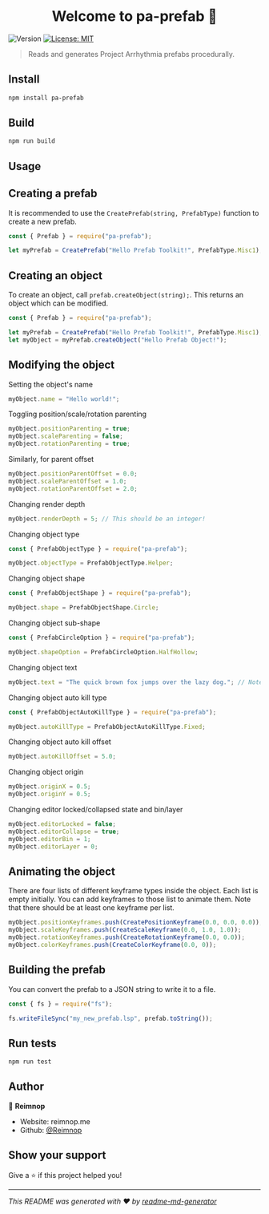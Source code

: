 <h1 align="center">Welcome to pa-prefab 👋</h1>
<p>
  <img alt="Version" src="https://img.shields.io/badge/version-1.0.0-blue.svg?cacheSeconds=2592000" />
  <a href="#" target="_blank">
    <img alt="License: MIT" src="https://img.shields.io/badge/License-MIT-yellow.svg" />
  </a>
</p>

> Reads and generates Project Arrhythmia prefabs procedurally.

## Install

```sh
npm install pa-prefab
```

## Build

```sh
npm run build
```

## Usage
## Creating a prefab
It is recommended to use the `CreatePrefab(string, PrefabType)` function to create a new prefab.
```js
const { Prefab } = require("pa-prefab");

let myPrefab = CreatePrefab("Hello Prefab Toolkit!", PrefabType.Misc1);
```
## Creating an object
To create an object, call `prefab.createObject(string);`. This returns an object which can be modified.
```js
const { Prefab } = require("pa-prefab");

let myPrefab = CreatePrefab("Hello Prefab Toolkit!", PrefabType.Misc1);
let myObject = myPrefab.createObject("Hello Prefab Object!");
```
## Modifying the object
Setting the object's name
```js
myObject.name = "Hello world!";
```
Toggling position/scale/rotation parenting
```js
myObject.positionParenting = true;
myObject.scaleParenting = false;
myObject.rotationParenting = true;
```
Similarly, for parent offset
```js
myObject.positionParentOffset = 0.0;
myObject.scaleParentOffset = 1.0;
myObject.rotationParentOffset = 2.0;
```
Changing render depth
```js
myObject.renderDepth = 5; // This should be an integer!
```
Changing object type
```js
const { PrefabObjectType } = require("pa-prefab");

myObject.objectType = PrefabObjectType.Helper;
```
Changing object shape
```js
const { PrefabObjectShape } = require("pa-prefab");

myObject.shape = PrefabObjectShape.Circle;
```
Changing object sub-shape
```js
const { PrefabCircleOption } = require("pa-prefab");

myObject.shapeOption = PrefabCircleOption.HalfHollow;
```
Changing object text
```js
myObject.text = "The quick brown fox jumps over the lazy dog."; // Note: This will be ignored unless your object shape is Text.
```
Changing object auto kill type
```js
const { PrefabObjectAutoKillType } = require("pa-prefab");

myObject.autoKillType = PrefabObjectAutoKillType.Fixed;
```
Changing object auto kill offset
```js
myObject.autoKillOffset = 5.0;
```
Changing object origin
```js
myObject.originX = 0.5;
myObject.originY = 0.5;
```
Changing editor locked/collapsed state and bin/layer
```js
myObject.editorLocked = false;
myObject.editorCollapse = true;
myObject.editorBin = 1;
myObject.editorLayer = 0;
```
## Animating the object
There are four lists of different keyframe types inside the object. Each list is empty initially. You can add keyframes to those list to animate them. Note that there should be at least one keyframe per list.
```js
myObject.positionKeyframes.push(CreatePositionKeyframe(0.0, 0.0, 0.0));
myObject.scaleKeyframes.push(CreateScaleKeyframe(0.0, 1.0, 1.0));
myObject.rotationKeyframes.push(CreateRotationKeyframe(0.0, 0.0));
myObject.colorKeyframes.push(CreateColorKeyframe(0.0, 0));
```
## Building the prefab
You can convert the prefab to a JSON string to write it to a file.
```js
const { fs } = require("fs");

fs.writeFileSync("my_new_prefab.lsp", prefab.toString());
```

## Run tests

```sh
npm run test
```

## Author

👤 **Reimnop**

* Website: reimnop.me
* Github: [@Reimnop](https://github.com/Reimnop)

## Show your support

Give a ⭐️ if this project helped you!

***
_This README was generated with ❤️ by [readme-md-generator](https://github.com/kefranabg/readme-md-generator)_
